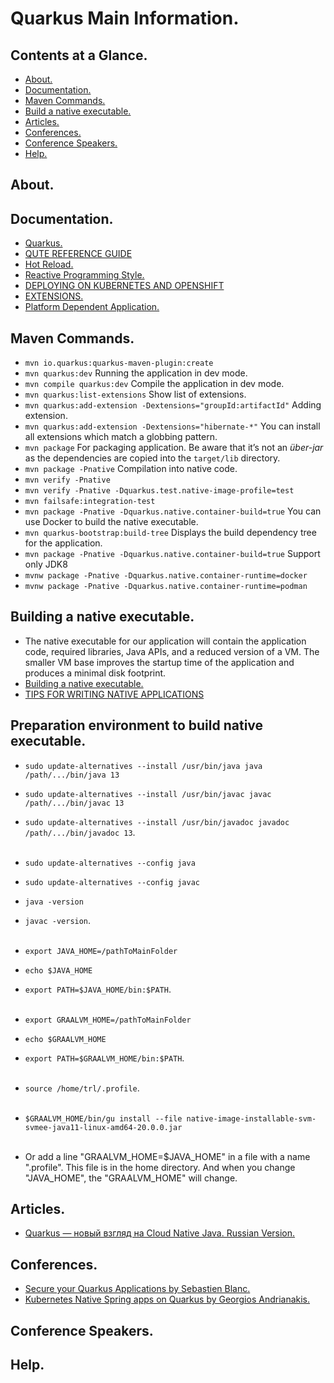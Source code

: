 # Quarkus Main Information.





## Contents at a Glance.
* [About.](#about)
* [Documentation.](#documentation)
* [Maven Commands.](#maven-commands)
* [Build a native executable.](#building-a-native-executable)
* [Articles.](#articles)
* [Conferences.](#conferences)
* [Conference Speakers.](#conference-speakers)
* [Help.](#help)





## About.





## Documentation.
* [Quarkus.](https://quarkus.io/)
* [QUTE REFERENCE GUIDE](https://quarkus.io/guides/qute-reference)
* [Hot Reload.]()
* [Reactive Programming Style.]()
* [DEPLOYING ON KUBERNETES AND OPENSHIFT](https://quarkus.io/guides/deploying-to-kubernetes)
* [EXTENSIONS.](https://quarkus.io/extensions/)
* [Platform Dependent Application.]()
 




## Maven Commands.
* `mvn io.quarkus:quarkus-maven-plugin:create`
* `mvn quarkus:dev` Running the application in dev mode.
* `mvn compile quarkus:dev` Compile the application in dev mode.
* `mvn quarkus:list-extensions` Show list of extensions.
* `mvn quarkus:add-extension -Dextensions="groupId:artifactId"` Adding extension.
* `mvn quarkus:add-extension -Dextensions="hibernate-*"` You can install all extensions which match a globbing pattern.
* `mvn package` For packaging application. Be aware that it’s not an _über-jar_ as the dependencies are copied into the `target/lib` directory.
* `mvn package -Pnative` Compilation into native code.
* `mvn verify -Pnative`
* `mvn verify -Pnative -Dquarkus.test.native-image-profile=test`
* `mvn failsafe:integration-test`
* `mvn package -Pnative -Dquarkus.native.container-build=true` You can use Docker to build the native executable.
* `mvn quarkus-bootstrap:build-tree` Displays the build dependency tree for the application.
* `mvn package -Pnative -Dquarkus.native.container-build=true` Support only JDK8
* `mvnw package -Pnative -Dquarkus.native.container-runtime=docker`
* `mvnw package -Pnative -Dquarkus.native.container-runtime=podman`





## Building a native executable.
* The native executable for our application will contain the application code, required libraries, Java APIs, and a 
  reduced version of a VM. The smaller VM base improves the startup time of the application and produces a minimal disk footprint.
* [Building a native executable.](https://quarkus.io/guides/building-native-image)
* [TIPS FOR WRITING NATIVE APPLICATIONS](https://quarkus.io/guides/writing-native-applications-tips)





## Preparation environment to build native executable.
* `sudo update-alternatives --install /usr/bin/java java /path/.../bin/java 13`
* `sudo update-alternatives --install /usr/bin/javac javac /path/.../bin/javac 13`
* `sudo update-alternatives --install /usr/bin/javadoc javadoc /path/.../bin/javadoc 13`.<br/><br/>
* `sudo update-alternatives --config java`
* `sudo update-alternatives --config javac`
* `java -version`
* `javac -version`.<br/><br/>
* `export JAVA_HOME=/pathToMainFolder`
* `echo $JAVA_HOME`
* `export PATH=$JAVA_HOME/bin:$PATH`.<br/><br/>
* `export GRAALVM_HOME=/pathToMainFolder`
* `echo $GRAALVM_HOME`
* `export PATH=$GRAALVM_HOME/bin:$PATH`.<br/><br/>
* `source /home/trl/.profile`.<br/><br/>
* `$GRAALVM_HOME/bin/gu install --file native-image-installable-svm-svmee-java11-linux-amd64-20.0.0.jar`<br/><br/>

* Or add a line "GRAALVM_HOME=$JAVA_HOME" in a file with a name ".profile". This file is in the home directory. 
  And when you change "JAVA_HOME", the "GRAALVM_HOME" will change.





## Articles.
* [Quarkus — новый взгляд на Cloud Native Java. Russian Version.](https://habr.com/ru/company/piter/blog/482968/)





## Conferences.
* [Secure your Quarkus Applications by Sebastien Blanc.](https://www.youtube.com/watch?v=tWHdkpVagXA)
* [Kubernetes Native Spring apps on Quarkus by Georgios Andrianakis.](https://www.youtube.com/watch?v=9wJm8g83vqA)




## Conference Speakers.





## Help.
